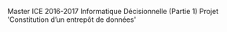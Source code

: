 Master ICE 2016-2017
Informatique Décisionnelle (Partie 1)
Projet 'Constitution d’un entrepôt de données'
